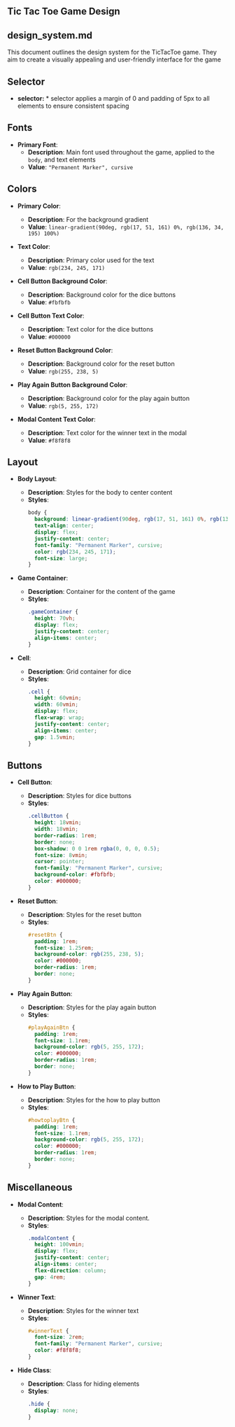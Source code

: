 ## Tic Tac Toe Game Design

## design_system.md

This document outlines the design system for the TicTacToe game. They aim to create a visually appealing and user-friendly interface for the game

## Selector 

- **selector:** * selector applies a margin of 0 and padding of 5px to all elements to ensure consistent spacing

## Fonts

- **Primary Font**:
  - **Description**: Main font used throughout the game, applied to the `body`, and text elements
  - **Value**: `"Permanent Marker", cursive`

## Colors

- **Primary Color**: 
  - **Description**: For the background gradient
  - **Value**: `linear-gradient(90deg, rgb(17, 51, 161) 0%, rgb(136, 34, 195) 100%)`

- **Text Color**:
  - **Description**: Primary color used for the text
  - **Value**: `rgb(234, 245, 171)`

- **Cell Button Background Color**:
  - **Description**: Background color for the dice buttons
  - **Value**: `#fbfbfb`

- **Cell Button Text Color**:
  - **Description**: Text color for the dice buttons
  - **Value**: `#000000`

- **Reset Button Background Color**:
  - **Description**: Background color for the reset button
  - **Value**: `rgb(255, 238, 5)`

- **Play Again Button Background Color**:
  - **Description**: Background color for the play again button
  - **Value**: `rgb(5, 255, 172)`

- **Modal Content Text Color**:
  - **Description**: Text color for the winner text in the modal
  - **Value**: `#f8f8f8`

## Layout

- **Body Layout**:
  - **Description**: Styles for the body to center content
  - **Styles**:
    ```css
    body {
      background: linear-gradient(90deg, rgb(17, 51, 161) 0%, rgb(136, 34, 195) 100%);
      text-align: center;
      display: flex;
      justify-content: center;
      font-family: "Permanent Marker", cursive;
      color: rgb(234, 245, 171);
      font-size: large;
    }
    ```

- **Game Container**:
  - **Description**: Container for the content of the game
  - **Styles**:
    ```css
    .gameContainer {
      height: 70vh;
      display: flex;
      justify-content: center;
      align-items: center;
    }
    ```

- **Cell**:
  - **Description**: Grid container for dice
  - **Styles**:
    ```css
    .cell {
      height: 60vmin;
      width: 60vmin;
      display: flex;
      flex-wrap: wrap;
      justify-content: center;
      align-items: center;
      gap: 1.5vmin;
    }
    ```

## Buttons

- **Cell Button**:
  - **Description**: Styles for dice buttons
  - **Styles**:
    ```css
    .cellButton {
      height: 18vmin;
      width: 18vmin;
      border-radius: 1rem;
      border: none;
      box-shadow: 0 0 1rem rgba(0, 0, 0, 0.5);
      font-size: 8vmin;
      cursor: pointer;
      font-family: "Permanent Marker", cursive;
      background-color: #fbfbfb;
      color: #000000;
    }
    ```

- **Reset Button**:
  - **Description**: Styles for the reset button
  - **Styles**:
    ```css
    #resetBtn {
      padding: 1rem;
      font-size: 1.25rem;
      background-color: rgb(255, 238, 5);
      color: #000000;
      border-radius: 1rem;
      border: none;
    }
    ```

- **Play Again Button**:
  - **Description**: Styles for the play again button
  - **Styles**:
    ```css
    #playAgainBtn {
      padding: 1rem;
      font-size: 1.1rem;
      background-color: rgb(5, 255, 172);
      color: #000000;
      border-radius: 1rem;
      border: none;
    }
    ```

- **How to Play Button**:
  - **Description**: Styles for the how to play button
  - **Styles**:
    ```css
    #howtoplayBtn {
      padding: 1rem;
      font-size: 1.1rem;
      background-color: rgb(5, 255, 172);
      color: #000000;
      border-radius: 1rem;
      border: none;
    }
    ```

## Miscellaneous

- **Modal Content**:
  - **Description**: Styles for the modal content.
  - **Styles**:
    ```css
    .modalContent {
      height: 100vmin;
      display: flex;
      justify-content: center;
      align-items: center;
      flex-direction: column;
      gap: 4rem;
    }
    ```

- **Winner Text**:
  - **Description**: Styles for the winner text
  - **Styles**:
    ```css
    #winnerText {
      font-size: 2rem;
      font-family: "Permanent Marker", cursive;
      color: #f8f8f8;
    }
    ```

- **Hide Class**:
  - **Description**: Class for hiding elements
  - **Styles**:
    ```css
    .hide {
      display: none;
    }
    ```

